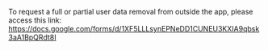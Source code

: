 To request a full or partial user data removal from outside the app, please access this link:
https://docs.google.com/forms/d/1XF5LLLsynEPNeDD1CUNEU3KXIA9qbsk3aA1BpQRdt8I
